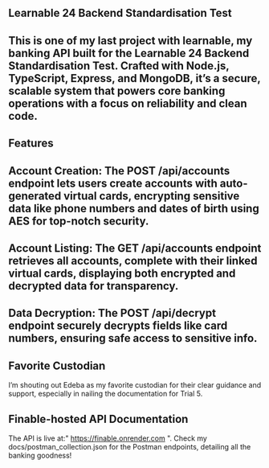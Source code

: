 ## Learnable 24 Backend Standardisation Test
## This is one of my last project with learnable, my banking API built for the Learnable 24 Backend Standardisation Test. Crafted with Node.js, TypeScript, Express, and MongoDB, it’s a secure, scalable system that powers core banking operations with a focus on reliability and clean code.
## Features

## Account Creation: The POST /api/accounts endpoint lets users create accounts with auto-generated virtual cards, encrypting sensitive data like phone numbers and dates of birth using AES for top-notch security.
## Account Listing: The GET /api/accounts endpoint retrieves all accounts, complete with their linked virtual cards, displaying both encrypted and decrypted data for transparency.
## Data Decryption: The POST /api/decrypt endpoint securely decrypts fields like card numbers, ensuring safe access to sensitive info.


## Favorite Custodian
I’m shouting out Edeba as my favorite custodian for their clear guidance and support, especially in nailing the documentation for Trial 5.

## Finable-hosted API Documentation
The API is live at:" https://finable.onrender.com ". Check my docs/postman_collection.json for the Postman endpoints, detailing all the banking goodness!
